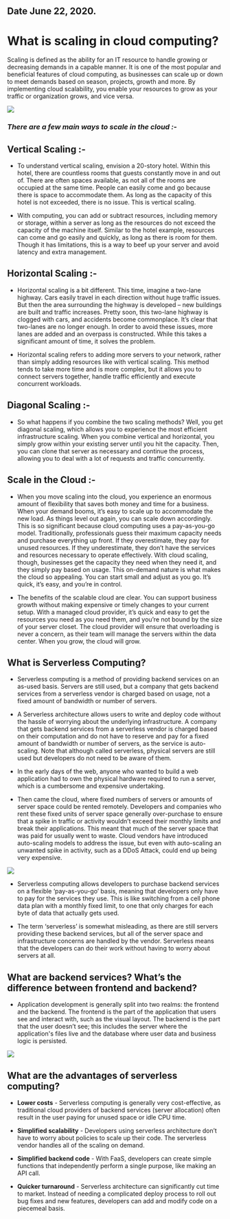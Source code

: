 ## Date June 22, 2020.

 # What is scaling in cloud computing?

Scaling is defined as the ability for an IT resource to handle growing or decreasing demands in a capable manner. It is one of the most popular and beneficial features of cloud computing, as businesses can scale up or down to meet demands based on season, projects, growth and more. By implementing cloud scalability, you enable your resources to grow as your traffic or organization grows, and vice versa.

 ![](https://www.dummies.com/wp-content/uploads/274803.image0.jpg)

### **_There are a few main ways to scale in the cloud :-_**

## Vertical Scaling :-

- To understand vertical scaling, envision a 20-story hotel. Within this hotel, there are countless rooms that guests constantly move in and out of. There are often spaces available, as not all of the rooms are occupied at the same time. People can easily come and go because there is space to accommodate them. As long as the capacity of this hotel is not exceeded, there is no issue. This is vertical scaling.

- With computing, you can add or subtract resources, including memory or storage, within a server as long as the resources do not exceed the capacity of the machine itself. Similar to the hotel example, resources can come and go easily and quickly, as long as there is room for them. Though it has limitations, this is a way to beef up your server and avoid latency and extra management.

## Horizontal Scaling :-

- Horizontal scaling is a bit different. This time, imagine a two-lane highway. Cars easily travel in each direction without huge traffic issues. But then the area surrounding the highway is developed – new buildings are built and traffic increases. Pretty soon, this two-lane highway is clogged with cars, and accidents become commonplace. It’s clear that two-lanes are no longer enough. In order to avoid these issues, more lanes are added and an overpass is constructed. While this takes a significant amount of time, it solves the problem.

- Horizontal scaling refers to adding more servers to your network, rather than simply adding resources like with vertical scaling. This method tends to take more time and is more complex, but it allows you to connect servers together, handle traffic efficiently and execute concurrent workloads.

## Diagonal Scaling :-

- So what happens if you combine the two scaling methods? Well, you get diagonal scaling, which allows you to experience the most efficient infrastructure scaling. When you combine vertical and horizontal, you simply grow within your existing server until you hit the capacity. Then, you can clone that server as necessary and continue the process, allowing you to deal with a lot of requests and traffic concurrently.

## Scale in the Cloud :-

- When you move scaling into the cloud, you experience an enormous amount of flexibility that saves both money and time for a business. When your demand booms, it’s easy to scale up to accommodate the new load. As things level out again, you can scale down accordingly. This is so significant because cloud computing uses a pay-as-you-go model. Traditionally, professionals guess their maximum capacity needs and purchase everything up front. If they overestimate, they pay for unused resources. If they underestimate, they don’t have the services and resources necessary to operate effectively. With cloud scaling, though, businesses get the capacity they need when they need it, and they simply pay based on usage. This on-demand nature is what makes the cloud so appealing. You can start small and adjust as you go. It’s quick, it’s easy, and you’re in control.

- The benefits of the scalable cloud are clear. You can support business growth without making expensive or timely changes to your current setup. With a managed cloud provider, it’s quick and easy to get the resources you need as you need them, and you’re not bound by the size of your server closet. The cloud provider will ensure that overloading is never a concern, as their team will manage the servers within the data center. When you grow, the cloud will grow.

## What is Serverless Computing?

- Serverless computing is a method of providing backend services on an as-used basis. Servers are still used, but a company that gets backend services from a serverless vendor is charged based on usage, not a fixed amount of bandwidth or number of servers.

- A Serverless architecture allows users to write and deploy code without the hassle of worrying about the underlying infrastructure. A company that gets backend services from a serverless vendor is charged based on their computation and do not have to reserve and pay for a fixed amount of bandwidth or number of servers, as the service is auto-scaling. Note that although called serverless, physical servers are still used but developers do not need to be aware of them.

- In the early days of the web, anyone who wanted to build a web application had to own the physical hardware required to run a server, which is a cumbersome and expensive undertaking.

- Then came the cloud, where fixed numbers of servers or amounts of server space could be rented remotely. Developers and companies who rent these fixed units of server space generally over-purchase to ensure that a spike in traffic or activity wouldn’t exceed their monthly limits and break their applications. This meant that much of the server space that was paid for usually went to waste. Cloud vendors have introduced auto-scaling models to address the issue, but even with auto-scaling an unwanted spike in activity, such as a DDoS Attack, could end up being very expensive.

![](https://www.cloudflare.com/resources/images/slt3lc6tev37/7nyIgiecrfe9W6TfmJRpNh/dfc5434659e31300d1918d4163dfb263/benefits-of-serverless.svg)

- Serverless computing allows developers to purchase backend services on a flexible ‘pay-as-you-go’ basis, meaning that developers only have to pay for the services they use. This is like switching from a cell phone data plan with a monthly fixed limit, to one that only charges for each byte of data that actually gets used.

- The term ‘serverless’ is somewhat misleading, as there are still servers providing these backend services, but all of the server space and infrastructure concerns are handled by the vendor. Serverless means that the developers can do their work without having to worry about servers at all.

## What are backend services? What’s the difference between frontend and backend?

- Application development is generally split into two realms: the frontend and the backend. The frontend is the part of the application that users see and interact with, such as the visual layout. The backend is the part that the user doesn’t see; this includes the server where the application's files live and the database where user data and business logic is persisted.

![](https://www.cloudflare.com/img/learning/serverless/what-is-serverless/frontend-vs-backend.svg)

## What are the advantages of serverless computing?

- **Lower costs** - Serverless computing is generally very cost-effective, as traditional cloud providers of backend services (server allocation) often result in the user paying for unused space or idle CPU time.

- **Simplified scalability** - Developers using serverless architecture don’t have to worry about policies to scale up their code. The serverless vendor handles all of the scaling on demand.

- **Simplified backend code** - With FaaS, developers can create simple functions that independently perform a single purpose, like making an API call.

- **Quicker turnaround** - Serverless architecture can significantly cut time to market. Instead of needing a complicated deploy process to roll out bug fixes and new features, developers can add and modify code on a piecemeal basis.
